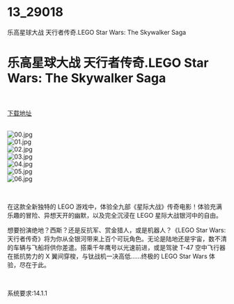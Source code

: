 # 13_29018
乐高星球大战 天行者传奇.LEGO Star Wars: The Skywalker Saga
# 乐高星球大战 天行者传奇.LEGO Star Wars: The Skywalker Saga
 <br/></br>
[下载地址](https://www.switch520.cc/article/29018 "下载地址")
<br/></br>

<p><img title="00.jpg" src="https://www.switch520.cc/muke_img/2022_04_02_04a175e2509cc.jpg" alt="00.jpg"><br>
<img title="01.jpg" src="https://www.switch520.cc/muke_img/2022_04_02_7eb0accd220d7.jpg" alt="01.jpg"><br>
<img title="02.jpg" src="https://www.switch520.cc/muke_img/2022_04_02_cc73c0ba06c32.jpg" alt="02.jpg"><br>
<img title="03.jpg" src="https://www.switch520.cc/muke_img/2022_04_02_beda450742f97.jpg" alt="03.jpg"><br>
<img title="04.jpg" src="https://www.switch520.cc/muke_img/2022_04_02_4d20e2933c541.jpg" alt="04.jpg"><br>
<img title="05.jpg" src="https://www.switch520.cc/muke_img/2022_04_02_d414309679e73.jpg" alt="05.jpg"><br>
<img title="06.jpg" src="https://www.switch520.cc/muke_img/2022_04_02_a4f779780c79a.jpg" alt="06.jpg"></p>
<p>&nbsp;</p>
<p>在这款全新独特的 LEGO 游戏中，体验全九部《星际大战》传奇电影！体验充满乐趣的冒险、异想天开的幽默，以及完全沉浸在 LEGO 星际大战银河中的自由。</p>
<p>想要扮演绝地？西斯？还是反抗军、赏金猎人，或是机器人？《LEGO Star Wars: 天行者传奇》将为你从全银河带来上百个可玩角色。无论是陆地还是宇宙，数不清的车辆与飞船将供你差遣。搭乘千年鹰号以光速前进，或是驾驶 T-47 空中飞行器在抵抗势力的 X 翼间穿梭，与钛战机一决高低……终极的 LEGO Star Wars 体验，尽在于此。</p>
<p>&nbsp;</p>
<p>系统要求:14.1.1</p>



